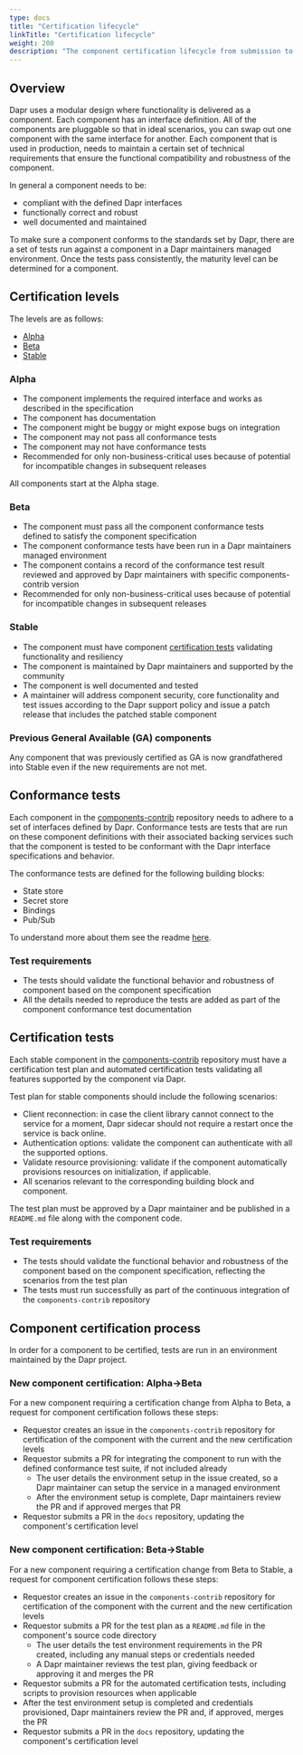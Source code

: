 ```yaml
---
type: docs
title: "Certification lifecycle"
linkTitle: "Certification lifecycle"
weight: 200
description: "The component certification lifecycle from submission to production ready"
---
```


## Overview

Dapr uses a modular design where functionality is delivered as a component. Each component has an interface definition.  All of the components are pluggable so that in ideal scenarios, you can swap out one component with the same interface for another. Each component that is used in production, needs to maintain a certain set of technical requirements that ensure the functional compatibility and robustness of the component.

In general a component needs to be:
- compliant with the defined Dapr interfaces
- functionally correct and robust
- well documented and maintained

To make sure a component conforms to the standards set by Dapr, there are a set of tests run against a component in a Dapr maintainers managed environment. Once the tests pass consistently, the maturity level can be determined for a component.

## Certification levels

The levels are as follows:
- [Alpha](#alpha)
- [Beta](#beta)
- [Stable](#stable)

### Alpha

- The component implements the required interface and works as described in the specification
- The component has documentation
- The component might be buggy or might expose bugs on integration
- The component may not pass all conformance tests
- The component may not have conformance tests
- Recommended for only non-business-critical uses because of potential for incompatible changes in subsequent releases

All components start at the Alpha stage.

### Beta

- The component must pass all the component conformance tests defined to satisfy the component specification
- The component conformance tests have been run in a Dapr maintainers managed environment
- The component contains a record of the conformance test result reviewed and approved by Dapr maintainers with specific components-contrib version
- Recommended for only non-business-critical uses because of potential for incompatible changes in subsequent releases

### Stable

- The component must have component [certification tests](#certification-tests) validating functionality and resiliency
- The component is maintained by Dapr maintainers and supported by the community
- The component is well documented and tested
- A maintainer will address component security, core functionality and test issues according to the Dapr support policy and issue a patch release that includes the patched stable component

### Previous General Available (GA) components

Any component that was previously certified as GA is now grandfathered into Stable even if the new requirements are not met.

## Conformance tests

Each component in the [components-contrib](https://github.com/dapr/components-contrib) repository needs to adhere to a set of interfaces defined by Dapr. Conformance tests are tests that are run on these component definitions with their associated backing services such that the component is tested to be conformant with the Dapr interface specifications and behavior.

The conformance tests are defined for the following building blocks:

- State store
- Secret store
- Bindings
- Pub/Sub

To understand more about them see the readme [here](https://github.com/dapr/components-contrib/blob/master/tests/conformance/README.md).

### Test requirements

- The tests should validate the functional behavior and robustness of component based on the component specification
- All the details needed to reproduce the tests are added as part of the component conformance test documentation

## Certification tests

Each stable component in the [components-contrib](https://github.com/dapr/components-contrib) repository must have a certification test plan and automated certification tests validating all features supported by the component via Dapr.

Test plan for stable components should include the following scenarios:

- Client reconnection: in case the client library cannot connect to the service for a moment, Dapr sidecar should not require a restart once the service is back online.
- Authentication options: validate the component can authenticate with all the supported options.
- Validate resource provisioning: validate if the component automatically provisions resources on initialization, if applicable.
- All scenarios relevant to the corresponding building block and component.

The test plan must be approved by a Dapr maintainer and be published in a `README.md` file along with the component code.

### Test requirements

- The tests should validate the functional behavior and robustness of the component based on the component specification, reflecting the scenarios from the test plan
- The tests must run successfully as part of the continuous integration of the `components-contrib` repository


## Component certification process

In order for a component to be certified, tests are run in an environment maintained by the Dapr project.

### New component certification: Alpha->Beta

For a new component requiring a certification change from Alpha to Beta, a request for component certification follows these steps:
- Requestor creates an issue in the `components-contrib` repository for certification of the component with the current and the new certification levels
- Requestor submits a PR for integrating the component to run with the defined conformance test suite, if not included already
    - The user details the environment setup in the issue created, so a Dapr maintainer can setup the service in a managed environment
    - After the environment setup is complete, Dapr maintainers review the PR and if approved merges that PR
- Requestor submits a PR in the `docs` repository, updating the component's certification level

### New component certification: Beta->Stable

For a new component requiring a certification change from Beta to Stable, a request for component certification follows these steps:
- Requestor creates an issue in the `components-contrib` repository for certification of the component with the current and the new certification levels
- Requestor submits a PR for the test plan as a `README.md` file in the component's source code directory
    - The user details the test environment requirements in the PR created, including any manual steps or credentials needed
    - A Dapr maintainer reviews the test plan, giving feedback or approving it and merges the PR
- Requestor submits a PR for the automated certification tests, including scripts to provision resources when applicable
- After the test environment setup is completed and credentials provisioned, Dapr maintainers review the PR and, if approved, merges the PR
- Requestor submits a PR in the `docs` repository, updating the component's certification level

